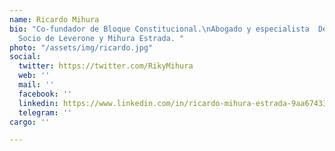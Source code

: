 ```yaml
---
name: Ricardo Mihura
bio: "Co-fundador de Bloque Constitucional.\nAbogado y especialista  Derecho Tributario.
  Socio de Leverone y Mihura Estrada. "
photo: "/assets/img/ricardo.jpg"
social:
  twitter: https://twitter.com/RikyMihura
  web: ''
  mail: ''
  facebook: ''
  linkedin: https://www.linkedin.com/in/ricardo-mihura-estrada-9aa67433
  telegram: ''
cargo: ''

---
```


